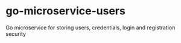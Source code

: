 # go-microservice-users
Go microservice for storing users, credentials, login and registration security
